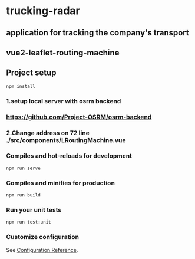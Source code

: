 # trucking-radar

## application for tracking the company's transport
## vue2-leaflet-routing-machine

## Project setup

```
npm install
```

### 1.setup local server with osrm backend
### https://github.com/Project-OSRM/osrm-backend
### 2.Change address on 72 line ./src/components/LRoutingMachine.vue

### Compiles and hot-reloads for development
```
npm run serve
```

### Compiles and minifies for production
```
npm run build
```

### Run your unit tests
```
npm run test:unit
```

### Customize configuration
See [Configuration Reference](https://cli.vuejs.org/config/).
